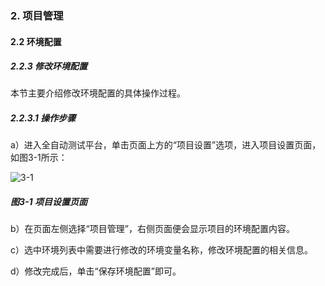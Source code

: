 ### 2. 项目管理

#### 2.2 环境配置

##### 2.2.3 修改环境配置

本节主要介绍修改环境配置的具体操作过程。

##### 2.2.3.1 操作步骤

a）进入全自动测试平台，单击页面上方的“项目设置”选项，进入项目设置页面，如图3-1所示：

![3-1](https://www.feisuanyz.com/fstest/xmgl/huanjingpeizhi/huanjing_1.png)

##### 图3-1 项目设置页面

b）在页面左侧选择“项目管理”，右侧页面便会显示项目的环境配置内容。

c）选中环境列表中需要进行修改的环境变量名称，修改环境配置的相关信息。

d）修改完成后，单击“保存环境配置”即可。
